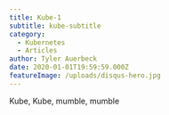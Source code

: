 ```yaml
---
title: Kube-1
subtitle: kube-subtitle
category:
  - Kubernetes
  - Articles
author: Tyler Auerbeck 
date: 2020-01-01T19:59:59.000Z
featureImage: /uploads/disqus-hero.jpg
---
```

Kube, Kube, mumble, mumble